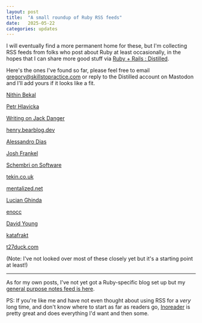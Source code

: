 ```yaml
---
layout: post
title:  "A small roundup of Ruby RSS feeds"
date:   2025-05-22
categories: updates
---
```


I will eventually find a more permanent home for these, but I'm collecting RSS feeds from folks who post about Ruby at least occasionally, in the hopes that I can share more good stuff via [Ruby + Rails : Distilled](https://ruby.social/@distilled).

Here's the ones I've found so far, please feel free to email [gregory@skillstopractice.com](mailto:gregory@skillstopratice.com) or reply to the Distilled account on Mastodon and I'll add yours if it looks like a fit.

[Nithin Bekal](https://nithinbekal.com/feed.xml)

[Petr Hlavicka](https://petr.codes/feed.xml)

[Writing on Jack Danger](https://jackdanger.com/writing/index.xml)

[henry.bearblog.dev](https://henry.bearblog.dev/feed/?type=rss)

[Alessandro Dias](https://adbatista.github.io/feed.xml)

[Josh Frankel](https://joshfrankel.me/feed.xml)

[Schembri on Software](https://schembri.me/rss/)

[tekin.co.uk](https://tekin.co.uk/atom.xml)

[mentalized.net](https://mentalized.net/journal/entries.xml)

[Lucian Ghinda](https://allaboutcoding.ghinda.com/rss.xml)

[enocc](https://enocc.com/feed.xml)

[David Young](https://dcyoung.dev/feed.xml)

[katafrakt](https://katafrakt.me/feed.xml)

[t27duck.com](https://t27duck.com/posts.xml)

(Note: I've not looked over most of these closely yet but it's a starting point at least!)

---

As for my own posts, I've not yet got a Ruby-specific blog set up but my [general purpose notes feed is here](https://notes.skillstopractice.com/feed.xml).

PS: If you're like me and have not even thought about using RSS for a *very* long time, and don't know where to start as far as readers go, [Inoreader](https://www.inoreader.com) is pretty great and does everything I'd want and then some.
